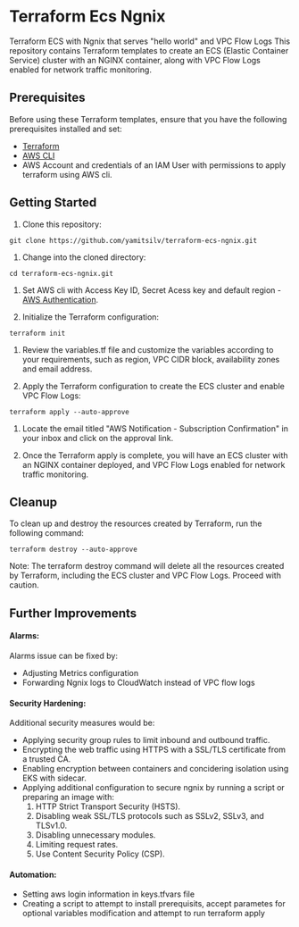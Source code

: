 # Terraform Ecs Ngnix
Terraform ECS with Ngnix that serves "hello world" and VPC Flow Logs
This repository contains Terraform templates to create an ECS (Elastic Container Service) cluster with an NGINX container, along with VPC Flow Logs enabled for network traffic monitoring.

## Prerequisites

Before using these Terraform templates, ensure that you have the following prerequisites installed and set:

- [Terraform](https://www.terraform.io/downloads.html)
- [AWS CLI](https://aws.amazon.com/cli/)
- AWS Account and credentials of an IAM User with permissions to apply terraform using AWS cli.

## Getting Started

1. Clone this repository:

```shell
git clone https://github.com/yamitsilv/terraform-ecs-ngnix.git
```

1. Change into the cloned directory:

```shell
cd terraform-ecs-ngnix.git
```
1. Set AWS cli with Access Key ID, Secret Acess key and default region - [AWS Authentication](https://docs.aws.amazon.com/cli/latest/userguide/cli-authentication-user.html).

1. Initialize the Terraform configuration:

```shell
terraform init
```

1. Review the variables.tf file and customize the variables according to your requirements, such as region, VPC CIDR block, availability zones and email address.

2. Apply the Terraform configuration to create the ECS cluster and enable VPC Flow Logs:

```shell
terraform apply --auto-approve
```
1. Locate the email titled "AWS Notification - Subscription Confirmation" in your inbox and click on the approval link.

1. Once the Terraform apply is complete, you will have an ECS cluster with an NGINX container deployed, and VPC Flow Logs enabled for network traffic monitoring.

## Cleanup

To clean up and destroy the resources created by Terraform, run the following command:

```shell
terraform destroy --auto-approve
```

Note: The terraform destroy command will delete all the resources created by Terraform, including the ECS cluster and VPC Flow Logs. Proceed with caution.

## Further Improvements

#### Alarms: 

Alarms issue can be fixed by:
- Adjusting Metrics configuration
- Forwarding Ngnix logs to CloudWatch instead of VPC flow logs

#### Security Hardening: 

Additional security measures would be:
- Applying security group rules to limit inbound and outbound traffic.
- Encrypting the web traffic using HTTPS with a SSL/TLS certificate from a trusted CA.
- Enabling encryption between containers and concidering isolation using EKS with sidecar.
- Applying additional configuration to secure ngnix by running a script or preparing an image with:
  1. HTTP Strict Transport Security  (HSTS).
  2. Disabling weak SSL/TLS protocols such as SSLv2, SSLv3, and TLSv1.0.
  3. Disabling unnecessary modules.
  4. Limiting request rates.
  5. Use Content Security Policy (CSP).

  
#### Automation:

- Setting aws login information in keys.tfvars file
- Creating a script to attempt to install prerequisits, accept parametes for optional variables modification and attempt to run terraform apply
